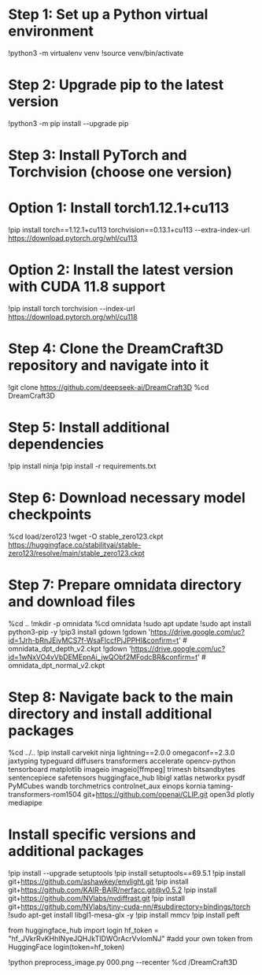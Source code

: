 # Step 1: Set up a Python virtual environment
!python3 -m virtualenv venv
!source venv/bin/activate

# Step 2: Upgrade pip to the latest version
!python3 -m pip install --upgrade pip

# Step 3: Install PyTorch and Torchvision (choose one version)
# Option 1: Install torch1.12.1+cu113
!pip install torch==1.12.1+cu113 torchvision==0.13.1+cu113 --extra-index-url https://download.pytorch.org/whl/cu113
# Option 2: Install the latest version with CUDA 11.8 support
!pip install torch torchvision --index-url https://download.pytorch.org/whl/cu118

# Step 4: Clone the DreamCraft3D repository and navigate into it
!git clone https://github.com/deepseek-ai/DreamCraft3D
%cd DreamCraft3D

# Step 5: Install additional dependencies
!pip install ninja
!pip install -r requirements.txt

# Step 6: Download necessary model checkpoints
%cd load/zero123
!wget -O stable_zero123.ckpt https://huggingface.co/stabilityai/stable-zero123/resolve/main/stable_zero123.ckpt

# Step 7: Prepare omnidata directory and download files
%cd ..
!mkdir -p omnidata
%cd omnidata
!sudo apt update
!sudo apt install python3-pip -y
!pip3 install gdown
!gdown 'https://drive.google.com/uc?id=1Jrh-bRnJEjyMCS7f-WsaFlccfPjJPPHI&confirm=t' # omnidata_dpt_depth_v2.ckpt
!gdown 'https://drive.google.com/uc?id=1wNxVO4vVbDEMEpnAi_jwQObf2MFodcBR&confirm=t' # omnidata_dpt_normal_v2.ckpt

# Step 8: Navigate back to the main directory and install additional packages
%cd ../..
!pip install carvekit ninja lightning==2.0.0 omegaconf==2.3.0 jaxtyping typeguard diffusers transformers accelerate opencv-python tensorboard matplotlib imageio imageio[ffmpeg] trimesh bitsandbytes sentencepiece safetensors huggingface_hub libigl xatlas networkx pysdf PyMCubes wandb torchmetrics controlnet_aux einops kornia taming-transformers-rom1504 git+https://github.com/openai/CLIP.git open3d plotly mediapipe

# Install specific versions and additional packages
!pip install --upgrade setuptools
!pip install setuptools==69.5.1
!pip install git+https://github.com/ashawkey/envlight.git
!pip install git+https://github.com/KAIR-BAIR/nerfacc.git@v0.5.2
!pip install git+https://github.com/NVlabs/nvdiffrast.git
!pip install git+https://github.com/NVlabs/tiny-cuda-nn/#subdirectory=bindings/torch
!sudo apt-get install libgl1-mesa-glx -y
!pip install mmcv
!pip install peft

from huggingface_hub import login
hf_token = "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" #add your own token from HuggingFace
login(token=hf_token)

!python preprocess_image.py 000.png --recenter
%cd /DreamCraft3D
